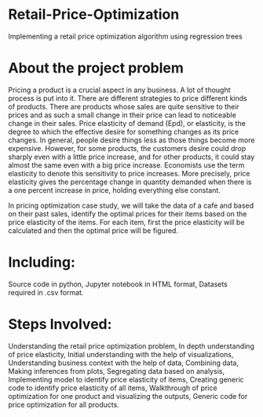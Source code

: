 # Retail-Price-Optimization
Implementing a retail price optimization algorithm using regression trees
 
# About the project problem
Pricing a product is a crucial aspect in any business. A lot of thought process is put into it. There are different strategies to price different kinds of products. There are products whose sales are quite sensitive to their prices and as such a small change in their price can lead to noticeable change in their sales. 
Price elasticity of demand (Epd), or elasticity, is the degree to which the effective desire for something changes as its price changes. In general, people desire things less as those things become more expensive. However, for some products, the customers desire could drop sharply even with a little price increase, and for other products, it could stay almost the same even with a big price increase. Economists use the term elasticity to denote this sensitivity to price increases. More precisely, price elasticity gives the percentage change in quantity demanded when there is a one percent increase in price, holding everything else constant.

In  pricing optimization case study, we will take the data of a cafe and based on their past sales, identify the optimal prices for their items based on the price elasticity of the items. For each item, first the price elasticity will be calculated and then the optimal price will be figured.

# Including:
Source code in python,
Jupyter notebook in HTML format,
Datasets required in .csv format.

# Steps Involved:
Understanding the retail price optimization problem,
In depth understanding of price elasticity,
Initial understanding with the help of visualizations,
Understanding business context with the help of data,
Combining data,
Making inferences from plots,
Segregating data based on analysis,
Implementing model to identify price elasticity of items,
Creating generic code to identify price elasticity of all items,
Walkthrough of price optimization for one product and visualizing the outputs,
Generic code for price optimization for all products.


